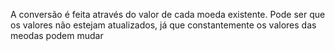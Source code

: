 A conversão é feita através do valor de cada moeda existente. Pode ser que os valores não estejam atualizados, já que constantemente os valores das meodas podem mudar
